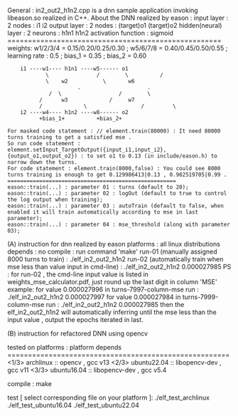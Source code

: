 General :
	in2_out2_h1n2.cpp is a dnn sample application invoking libeason.so realized in C++.
	About the DNN realized by eason :
					input layer 	: 2 nodes : i1 i2
					output layer : 2 nodes : (target)o1 (target)o2
		hidden(neural) layer 	: 2 neurons : h1n1 h1n2
			activation function : sigmoid
	====================================================
	weights:	w1/2/3/4 = 0.15/0.20/0.25/0.30 ;
				w5/6/7/8 = 0.40/0.45/0.50/0.55 ;
	learning rate : 0.5 ;	bias_1 = 0.35 ; bias_2 = 0.60

		i1 ----w1---- h1n1 ----w5------ o1 
			    \	    		/		 \			/
			 	\	 w2			  \		  w6
			     	      .						.
			 	 /	\				   /	    \
			  / 	 w3				/	  w7
			  /	    	    \			      /			\
		i2 ----w4---- h1n2 ----w8------ o2
			  +bias_1+			+bias_2+

	For masked code statement : // element.train(80000) : It need 80000 turns training to get a satisfied mse .
	So run code statement : element.setInput_TargetOutput({input_i1,input_i2},{output_o1,output_o2}) : to set o1 to 0.13 (in include/eason.h) to narrow down the turns.
	For code statement : element.train(8000,false) : You could see 8000 turns training is enough to get 0.129986413|0.13 , 0.982519705|0.99 .
	=====================================================
	eason::train(...) : parameter 01 : turns (default to 20);
	eason::train(...) : parameter 02 : logOut (default to true to control the log output when training);
	eason::train(...) : parameter 03 : autoTrain (default to false, when enabled it will train automatically according to mse in last parameter);
	eason::train(...) : parameter 04 : mse_threshold (along with parameter 03);

(A) instruction for dnn realized by eason 
platforms : all linux distributions 
depends : no
compile : run command 'make'
run-01 (manually assigned 8000 turns to train) : ./elf_in2_out2_h1n2
run-02 (automatically train when mse less than value input in cmd-line) : ./elf_in2_out2_h1n2 0.000027985
	PS : for run-02 , the cmd-line input value is listed in weights_mse_calculator.pdf, just round up the last digit in column 'MSE'
		  example:
				for value 0.000027996 in turns-7997-column-mse 
					run : ./elf_in2_out2_h1n2 0.000027997
				for value 0.000027984 in turns-7999-column-mse
					run : ./elf_in2_out2_h1n2 0.000027985
			then the elf_in2_out2_h1n2 will automatically inferring until the mse less than the input value , output the epochs iterated in last.

(B) instruction for refactored DNN using opencv

tested on platforms :
	platform					depends
	======================================================
	<1/3> archlinux 	:: opencv 			, gcc v13
	<2/3> ubuntu22.04 	:: libopencv-dev	, gcc v11
	<3/3> ubuntu16.04 	:: libopencv-dev	, gcc v5.4

compile :
	make

test [ select corresponding file on your platform ]:
	./elf_test_archlinux
	./elf_test_ubuntu16.04
	./elf_test_ubuntu22.04

